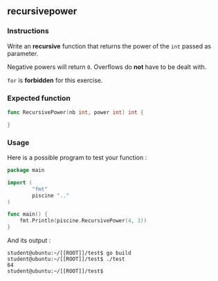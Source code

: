 ## recursivepower

### Instructions

Write an **recursive** function that returns the power of the `int` passed as parameter.

Negative powers will return `0`. Overflows do **not** have to be dealt with.

`for` is **forbidden** for this exercise.

### Expected function

```go
func RecursivePower(nb int, power int) int {

}
```

### Usage

Here is a possible program to test your function :

```go
package main

import (
        "fmt"
        piscine ".."
)

func main() {
	fmt.Println(piscine.RecursivePower(4, 3))
}
```

And its output :

```console
student@ubuntu:~/[[ROOT]]/test$ go build
student@ubuntu:~/[[ROOT]]/test$ ./test
64
student@ubuntu:~/[[ROOT]]/test$
```
